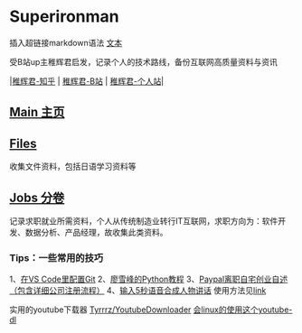 # Superironman
插入超链接markdown语法 [文本]( url )

受B站up主稚辉君启发，记录个人的技术路线，备份互联网高质量资料与资讯

|[稚辉君-知乎](https://www.zhihu.com/people/zhi-hui-64-54) | [稚辉君-B站](https://space.bilibili.com/20259914) | [稚辉君-个人站](http://www.pengzhihui.xyz/)|

## [Main 主页](https://github.com/Shadows1997/Superironman) 

## [Files](https://github.com/Shadows1997/Superironman/tree/main/Files)
收集文件资料，包括日语学习资料等

## [Jobs 分卷](https://github.com/Shadows1997/Superironman/tree/main/Jobs)
记录求职就业所需资料，个人从传统制造业转行IT互联网，求职方向为：软件开发、数据分析、产品经理，故收集此类资料。

### Tips：一些常用的技巧
1、[在VS Code里配置Git](https://zhuanlan.zhihu.com/p/31417255)
2、[廖雪峰的Python教程](https://www.liaoxuefeng.com/wiki/1016959663602400/1017063413904832)
3、[Paypal离职自宅创业自述（包含详细公司注册流程）](https://blog.guyskk.com/about)
4、[输入5秒语音合成人物讲话](https://github.com/babysor/MockingBird) 使用方法见[link](https://lupdlppiu5.feishu.cn/docs/doccn45XQmjZNBJIhiwnJq8vqbe)

实用的youtube下载器
[Tyrrrz/YoutubeDownloader](https://github.com/Tyrrrz/YoutubeDownloader)  [会linux的使用这个youtube-dl](https://github.com/ytdl-org/youtube-dl)
